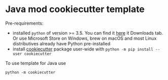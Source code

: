 # Java mod cookiecutter template

Pre-requirements:
- installed `python` of version >= 3.5. You can find it [here](https://python.org) it Downloads tab. Or use Microsoft Store on Windows, brew on macOS and most Linux distributives already have Python pre-installed
- install [cookiecutter](https://github.com/cookiecutter/cookiecutter) package user-wide with `python -m pip install --user cookiecutter`

To use template for Java use
```shell
python -m cookiecutter 
```